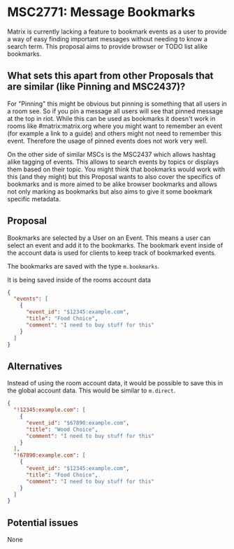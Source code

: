 # MSC2771: Message Bookmarks

Matrix is currently lacking a feature to bookmark events as a user to provide a way of easy finding
important messages without needing to know a search term. This proposal aims to provide browser or TODO list alike
bookmarks.

## What sets this apart from other Proposals that are similar (like Pinning and MSC2437)?

For "Pinning" this might be obvious but pinning is something that all users in a room see. So if you pin a message 
all users will see that pinned message at the top in riot. While this can be used as bookmarks it doesn't work in 
rooms like #matrix:matrix.org where you might want to remember an event (for example a link to a guide) and others 
might not need to remember this event. Therefore the usage of pinned events does not work very well.

On the other side of similar MSCs is the MSC2437 which allows hashtag alike tagging of events. This allows to search 
events by topics or displays them based on their topic. You might think that bookmarks would work with this (and they 
might) but this Proposal wants to also cover the specifics of bookmarks and is more aimed to be alike browser bookmarks 
and allows not only marking as bookmarks but also aims to give it some bookmark specific metadata.

## Proposal

Bookmarks are selected by a User on an Event. This means a user can select an event and add it to the bookmarks.
The bookmark event inside of the account data is used for clients to keep track of bookmarked events.

The bookmarks are saved with the type `m.bookmarks`.

It is being saved inside of the rooms account data

```json
{
  "events": [
    {
      "event_id": "$12345:example.com",
      "title": "Food Choice",
      "comment": "I need to buy stuff for this"
    }
  ]
}
```

## Alternatives

Instead of using the room account data, it would be possible to save this in the global account data.
This would be similar to `m.direct`.

```json
{
  "!12345:example.com": [
    {
      "event_id": "$67890:example.com",
      "title": "Wood Choice",
      "comment": "I need to buy stuff for this"
    }
  ],
  "!67890:example.com": [
    {
      "event_id": "$12345:example.com",
      "title": "Food Choice",
      "comment": "I need to buy stuff for this"
    }
  ]
}
```

## Potential issues

None